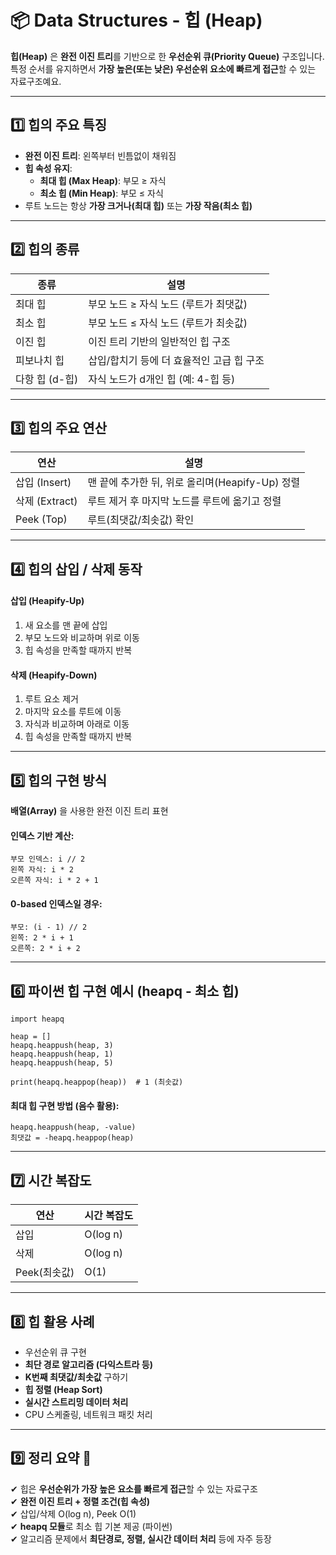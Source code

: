 # 📦 Data Structures - 힙 (Heap)

**힙(Heap)** 은 **완전 이진 트리**를 기반으로 한 **우선순위 큐(Priority Queue)** 구조입니다.  
특정 순서를 유지하면서 **가장 높은(또는 낮은) 우선순위 요소에 빠르게 접근**할 수 있는 자료구조예요.

---

## 1️⃣ 힙의 주요 특징

- **완전 이진 트리**: 왼쪽부터 빈틈없이 채워짐
- **힙 속성 유지**:
  - **최대 힙 (Max Heap)**: 부모 ≥ 자식
  - **최소 힙 (Min Heap)**: 부모 ≤ 자식
- 루트 노드는 항상 **가장 크거나(최대 힙)** 또는 **가장 작음(최소 힙)**

---

## 2️⃣ 힙의 종류

| 종류         | 설명                                        |
|--------------|---------------------------------------------|
| 최대 힙      | 부모 노드 ≥ 자식 노드 (루트가 최댓값)       |
| 최소 힙      | 부모 노드 ≤ 자식 노드 (루트가 최솟값)       |
| 이진 힙      | 이진 트리 기반의 일반적인 힙 구조           |
| 피보나치 힙  | 삽입/합치기 등에 더 효율적인 고급 힙 구조   |
| 다항 힙 (d-힙)| 자식 노드가 d개인 힙 (예: 4-힙 등)          |

---

## 3️⃣ 힙의 주요 연산

| 연산              | 설명                                               |
|-------------------|----------------------------------------------------|
| 삽입 (Insert)     | 맨 끝에 추가한 뒤, 위로 올리며(Heapify-Up) 정렬     |
| 삭제 (Extract)    | 루트 제거 후 마지막 노드를 루트에 옮기고 정렬       |
| Peek (Top)        | 루트(최댓값/최솟값) 확인                           |

---

## 4️⃣ 힙의 삽입 / 삭제 동작

#### 삽입 (Heapify-Up)

1. 새 요소를 맨 끝에 삽입
2. 부모 노드와 비교하며 위로 이동
3. 힙 속성을 만족할 때까지 반복

#### 삭제 (Heapify-Down)

1. 루트 요소 제거
2. 마지막 요소를 루트에 이동
3. 자식과 비교하며 아래로 이동
4. 힙 속성을 만족할 때까지 반복

---

## 5️⃣ 힙의 구현 방식

**배열(Array)** 을 사용한 완전 이진 트리 표현

#### 인덱스 기반 계산:

```
부모 인덱스: i // 2
왼쪽 자식: i * 2
오른쪽 자식: i * 2 + 1
```

#### 0-based 인덱스일 경우:

```
부모: (i - 1) // 2
왼쪽: 2 * i + 1
오른쪽: 2 * i + 2
```

---

## 6️⃣ 파이썬 힙 구현 예시 (heapq - 최소 힙)

```
import heapq

heap = []
heapq.heappush(heap, 3)
heapq.heappush(heap, 1)
heapq.heappush(heap, 5)

print(heapq.heappop(heap))  # 1 (최솟값)
```

#### 최대 힙 구현 방법 (음수 활용):

```
heapq.heappush(heap, -value)
최댓값 = -heapq.heappop(heap)
```

---

## 7️⃣ 시간 복잡도

| 연산         | 시간 복잡도 |
|--------------|--------------|
| 삽입         | O(log n)     |
| 삭제         | O(log n)     |
| Peek(최솟값) | O(1)         |

---

## 8️⃣ 힙 활용 사례

- 우선순위 큐 구현
- **최단 경로 알고리즘 (다익스트라 등)**
- **K번째 최댓값/최솟값** 구하기
- **힙 정렬 (Heap Sort)**
- **실시간 스트리밍 데이터 처리**
- CPU 스케줄링, 네트워크 패킷 처리

---

## 9️⃣ 정리 요약 🎯

✔ 힙은 **우선순위가 가장 높은 요소를 빠르게 접근**할 수 있는 자료구조  
✔ **완전 이진 트리 + 정렬 조건(힙 속성)**  
✔ 삽입/삭제 O(log n), Peek O(1)  
✔ **heapq 모듈**로 최소 힙 기본 제공 (파이썬)  
✔ 알고리즘 문제에서 **최단경로, 정렬, 실시간 데이터 처리** 등에 자주 등장
